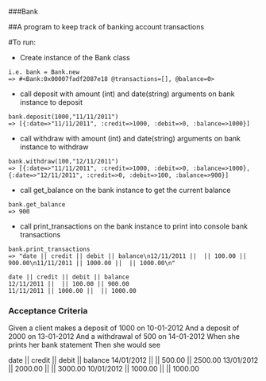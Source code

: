 ###Bank

##A program to keep track of banking account transactions

#To run:
- Create instance of the Bank class
```
i.e. bank = Bank.new
=> #<Bank:0x00007fadf2087e18 @transactions=[], @balance=0> 
```

- call deposit with amount (int) and date(string) arguments on bank instance to deposit
```
bank.deposit(1000,"11/11/2011")
=> [{:date=>"11/11/2011", :credit=>1000, :debit=>0, :balance=>1000}]
```

- call withdraw with amount (int) and date(string) arguments on bank instance to withdraw
```
bank.withdraw(100,"12/11/2011")
=> [{:date=>"11/11/2011", :credit=>1000, :debit=>0, :balance=>1000}, {:date=>"12/11/2011", :credit=>0, :debit=>100, :balance=>900}] 
```

- call get_balance on the bank instance to get the current balance 
```
bank.get_balance
=> 900 
```

- call print_transactions on the bank instance to print into console bank transactions
```
bank.print_transactions
=> "date || credit || debit || balance\n12/11/2011 ||  || 100.00 || 900.00\n11/11/2011 || 1000.00 ||  || 1000.00\n" 

date || credit || debit || balance
12/11/2011 ||  || 100.00 || 900.00
11/11/2011 || 1000.00 ||  || 1000.00
```


### Acceptance Criteria

Given a client makes a deposit of 1000 on 10-01-2012
And a deposit of 2000 on 13-01-2012
And a withdrawal of 500 on 14-01-2012
When she prints her bank statement
Then she would see

date || credit || debit || balance
14/01/2012 || || 500.00 || 2500.00
13/01/2012 || 2000.00 || || 3000.00
10/01/2012 || 1000.00 || || 1000.00